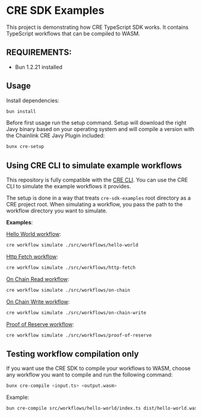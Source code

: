 # CRE SDK Examples

This project is demonstrating how CRE TypeScript SDK works. It contains TypeScript workflows that can be compiled to WASM.

## REQUIREMENTS:

- Bun 1.2.21 installed

## Usage

Install dependencies:

```bash
bun install
```

Before first usage run the setup command. Setup will download the right Javy binary based on your operating system and will compile a version with the Chainlink CRE Javy Plugin included:

```bash
bunx cre-setup
```

## Using CRE CLI to simulate example workflows

This repository is fully compatible with the [CRE CLI](https://github.com/smartcontractkit/cre-cli). You can use the CRE CLI to simulate the example workflows it provides.

The setup is done in a way that treats `cre-sdk-examples` root directory as a CRE project root. When simulating a workflow, you pass the path to the workflow directory you want to simulate.

**Examples**:

[Hello World workflow](https://github.com/smartcontractkit/cre-sdk-typescript/blob/main/packages/cre-sdk-examples/src/workflows/hello-world/index.ts):

```zsh
cre workflow simulate ./src/workflows/hello-world
```

[Http Fetch workflow](https://github.com/smartcontractkit/cre-sdk-typescript/blob/main/packages/cre-sdk-examples/src/workflows/http-fetch/index.ts):

```zsh
cre workflow simulate ./src/workflows/http-fetch
```

[On Chain Read workflow](https://github.com/smartcontractkit/cre-sdk-typescript/blob/main/packages/cre-sdk-examples/src/workflows/on-chain/index.ts):

```zsh
cre workflow simulate ./src/workflows/on-chain
```

[On Chain Write workflow](https://github.com/smartcontractkit/cre-sdk-typescript/blob/main/packages/cre-sdk-examples/src/workflows/on-chain-write/index.ts):

```zsh
cre workflow simulate ./src/workflows/on-chain-write
```

[Proof of Reserve workflow](https://github.com/smartcontractkit/cre-sdk-typescript/blob/main/packages/cre-sdk-examples/src/workflows/proof-of-reserve/index.ts):

```zsh
cre workflow simulate ./src/workflows/proof-of-reserve
```

## Testing workflow compilation only

If you want use the CRE SDK to compile your workflows to WASM, choose any workflow you want to compile and run the following command:

```bash
bunx cre-compile <input.ts> <output.wasm>
```

Example:

```bash
bun cre-compile src/workflows/hello-world/index.ts dist/hello-world.wasm
```
